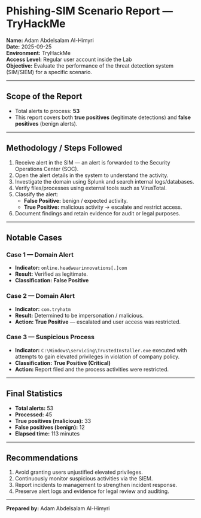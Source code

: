 # Phishing-SIM Scenario Report — TryHackMe

**Name:** Adam Abdelsalam Al-Himyri  
**Date:** 2025-09-25  
**Environment:** TryHackMe  
**Access Level:** Regular user account inside the Lab  
**Objective:** Evaluate the performance of the threat detection system (SIM/SIEM) for a specific scenario.

---

## Scope of the Report
- Total alerts to process: **53**  
- This report covers both **true positives** (legitimate detections) and **false positives** (benign alerts).

---

## Methodology / Steps Followed
1. Receive alert in the SIM — an alert is forwarded to the Security Operations Center (SOC).  
2. Open the alert details in the system to understand the activity.  
3. Investigate the domain using Splunk and search internal logs/databases.  
4. Verify files/processes using external tools such as VirusTotal.  
5. Classify the alert:
   - **False Positive:** benign / expected activity.  
   - **True Positive:** malicious activity → escalate and restrict access.  
6. Document findings and retain evidence for audit or legal purposes.

---

## Notable Cases

### Case 1 — Domain Alert
- **Indicator:** `online.headwearinnovations[.]com`  
- **Result:** Verified as legitimate.  
- **Classification:** **False Positive**

### Case 2 — Domain Alert
- **Indicator:** `com.tryhatm`  
- **Result:** Determined to be impersonation / malicious.  
- **Action:** **True Positive** — escalated and user access was restricted.

### Case 3 — Suspicious Process
- **Indicator:** `C:\Windows\servicing\TrustedInstaller.exe` executed with attempts to gain elevated privileges in violation of company policy.  
- **Classification:** **True Positive (Critical)**  
- **Action:** Report filed and the process activities were restricted.

---

## Final Statistics
- **Total alerts:** 53  
- **Processed:** 45  
- **True positives (malicious):** 33  
- **False positives (benign):** 12  
- **Elapsed time:** 113 minutes

---

## Recommendations
1. Avoid granting users unjustified elevated privileges.  
2. Continuously monitor suspicious activities via the SIEM.  
3. Report incidents to management to strengthen incident response.  
4. Preserve alert logs and evidence for legal review and auditing.

---
**Prepared by:** Adam Abdelsalam Al-Himyri
